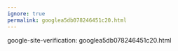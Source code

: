 ```yaml
---
ignore: true
permalink: googlea5db078246451c20.html
---
```


google-site-verification: googlea5db078246451c20.html